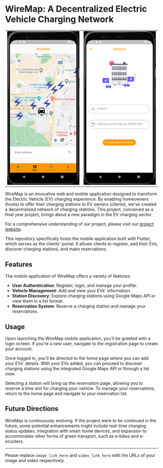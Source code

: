 # WireMap: A Decentralized Electric Vehicle Charging Network

<table>
  <tr>
    <td> <img src="https://github.com/boraoztekesin/Wire-Map/blob/master/Android%20Emulator%20-%20Pixel_4_API_30_5554%2016.06.2023%2013_03_09.png?raw=true" alt="WireMap Screenshot 1" style="width: 300px;"/> </td>
    <td> <img src="https://github.com/boraoztekesin/Wire-Map/blob/master/Android%20Emulator%20-%20Pixel_4_API_30_5554%2016.06.2023%2013_04_01.png?raw=true" alt="WireMap Screenshot 2" style="width: 300px;"/> </td>
  </tr>
</table>

WireMap is an innovative web and mobile application designed to transform the Electric Vehicle (EV) charging experience. By enabling homeowners (hosts) to offer their charging stations to EV owners (clients), we've created a decentralized network of charging stations. This project, conceived as a final year project, brings about a new paradigm in the EV charging sector.

For a comprehensive understanding of our project, please visit our [project website](https://wiremap-landing-8cnf.vercel.app/).

This repository specifically hosts the mobile application built with Flutter, which serves as the clients' portal. It allows clients to register, add their EVs, discover charging stations, and make reservations.

## Features

The mobile application of WireMap offers a variety of features:

- **User Authentication**: Register, login, and manage your profile.
- **Vehicle Management**: Add and view your EVs' information.
- **Station Discovery**: Explore charging stations using Google Maps API or view them in a list format.
- **Reservation System**: Reserve a charging station and manage your reservations.

## Usage


Upon launching the WireMap mobile application, you'll be greeted with a login screen. If you're a new user, navigate to the registration page to create your account.

Once logged in, you'll be directed to the home page where you can add your EVs' details. With your EVs added, you can proceed to discover charging stations using the integrated Google Maps API or through a list view.

Selecting a station will bring up the reservation page, allowing you to reserve a time slot for charging your vehicle. To manage your reservations, return to the home page and navigate to your reservation list.

## Future Directions

WireMap is continuously evolving. If the project were to be continued in the future, some potential enhancements might include real-time charging status updates, integration with smart home devices, and expansion to accommodate other forms of green transport, such as e-bikes and e-scooters.

---

Please replace `image_link_here` and `video_link_here` with the URLs of your image and video respectively.

